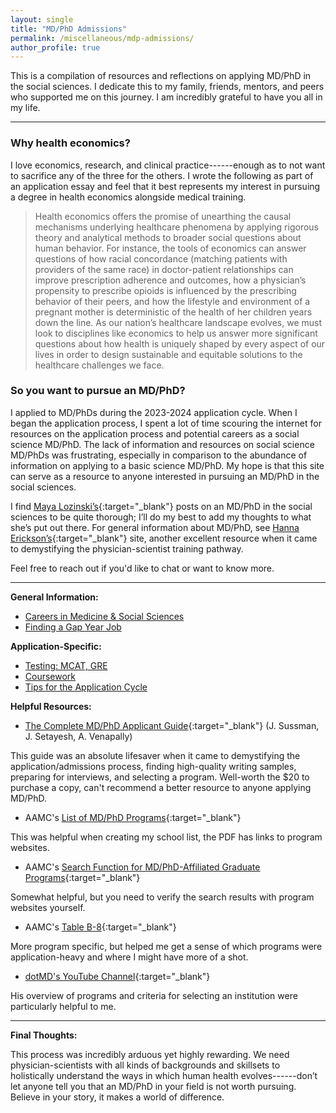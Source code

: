 ```yaml
---
layout: single
title: "MD/PhD Admissions"
permalink: /miscellaneous/mdp-admissions/
author_profile: true
---
```

This is a compilation of resources and reflections on applying MD/PhD in the social sciences. I dedicate this to my family, friends, mentors, and peers who supported me on this journey. I am incredibly grateful to have you all in my life.

---

### Why health economics?

I love economics, research, and clinical practice------enough as to not want to sacrifice any of the three for the others. I wrote the following as part of an application essay and feel that it best represents my interest in pursuing a degree in health economics alongside medical training.

> Health economics offers the promise of unearthing the causal mechanisms underlying healthcare phenomena by applying rigorous theory and analytical methods to broader social questions about human behavior. For instance, the tools of economics can answer questions of how racial concordance (matching patients with providers of the same race) in doctor-patient relationships can improve prescription adherence and outcomes, how a physician’s propensity to prescribe opioids is influenced by the prescribing behavior of their peers, and how the lifestyle and environment of a pregnant mother is deterministic of the health of her children years down the line. As our nation’s healthcare landscape evolves, we must look to disciplines like economics to help us answer more significant questions about how health is uniquely shaped by every aspect of our lives in order to design sustainable and equitable solutions to the healthcare challenges we face.   

### So you want to pursue an MD/PhD?

I applied to MD/PhDs during the 2023-2024 application cycle. When I began the application process, I spent a lot of time scouring the internet for resources on the application process and potential careers as a social science MD/PhD. The lack of information and resources on social science MD/PhDs was frustrating, especially in comparison to the abundance of information on applying to a basic science MD/PhD. My hope is that this site can serve as a resource to anyone interested in pursuing an MD/PhD in the social sciences. 

I find [Maya Lozinski’s](https://voices.uchicago.edu/mayalozinski/home/blog/){:target="_blank"} posts on an MD/PhD in the social sciences to be quite thorough; I’ll do my best to add my thoughts to what she’s put out there. For general information about MD/PhD, see [Hanna Erickson’s](https://mdphdtobe.com/){:target="_blank"} site, another excellent resource when it came to demystifying the physician-scientist training pathway.

Feel free to reach out if you'd like to chat or want to know more.

---
**General Information:**
- [Careers in Medicine & Social Sciences](/miscellaneous/mdp-admissions/careerpaths)
- [Finding a Gap Year Job](/miscellaneous/mdp-admissions/gapyears)

**Application-Specific:**
- [Testing: MCAT, GRE](/miscellaneous/mdp-admissions/testing)
- [Coursework](/miscellaneous/mdp-admissions/coursework)
- [Tips for the Application Cycle](/miscellaneous/mdp-admissions/apptips)

**Helpful Resources:**
- [The Complete MD/PhD Applicant Guide](https://link.springer.com/book/10.1007/978-3-030-55625-9){:target="_blank"} (J. Sussman, J. Setayesh, A. Venapally)

This guide was an absolute lifesaver when it came to demystifying the application/admissions process, finding high-quality writing samples, preparing for interviews, and selecting a program. Well-worth the $20 to purchase a copy, can't recommend a better resource to anyone applying MD/PhD.

- AAMC's [List of MD/PhD Programs](https://students-residents.aamc.org/media/8131/download){:target="_blank"}

This was helpful when creating my school list, the PDF has links to program websites.

- AAMC's [Search Function for MD/PhD-Affiliated Graduate Programs](https://students-residents.aamc.org/md-phd-dual-degree-training/md-phd-social-sciences-or-humanities-and-other-non-traditional-fields-graduate-study){:target="_blank"}

Somewhat helpful, but you need to verify the search results with program websites yourself.

- AAMC's [Table B-8](https://www.aamc.org/media/6141/download){:target="_blank"}

More program specific, but helped me get a sense of which programs were application-heavy and where I might have more of a shot.

- [dotMD's YouTube Channel](https://www.youtube.com/channel/UCfU5a9NBSyT8ttSL4ISKkLw){:target="_blank"}

His overview of programs and criteria for selecting an institution were particularly helpful to me.

---
**Final Thoughts:**

This process was incredibly arduous yet highly rewarding. We need physician-scientists with all kinds of backgrounds and skillsets to holistically understand the ways in which human health evolves------don’t let anyone tell you that an MD/PhD in your field is not worth pursuing. Believe in your story, it makes a world of difference.
